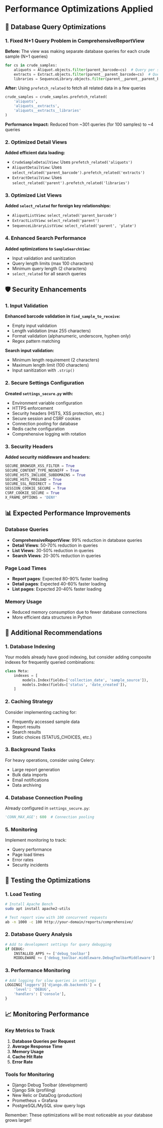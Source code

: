 # Performance Optimizations Applied

## 🚀 Database Query Optimizations

### 1. Fixed N+1 Query Problem in ComprehensiveReportView

**Before:** The view was making separate database queries for each crude sample (N+1 queries)
```python
for cs in crude_samples:
    aliquots = Aliquot.objects.filter(parent_barcode=cs)  # Query per sample
    extracts = Extract.objects.filter(parent__parent_barcode=cs)  # Query per sample
    libraries = SequenceLibrary.objects.filter(parent__parent__parent_barcode=cs)  # Query per sample
```

**After:** Using `prefetch_related` to fetch all related data in a few queries
```python
crude_samples = crude_samples.prefetch_related(
    'aliquots',
    'aliquots__extracts', 
    'aliquots__extracts__libraries'
)
```

**Performance Impact:** Reduced from ~301 queries (for 100 samples) to ~4 queries

### 2. Optimized Detail Views

**Added efficient data loading:**
- `CrudeSampleDetailView`: Uses `prefetch_related('aliquots')`
- `AliquotDetailView`: Uses `select_related('parent_barcode').prefetch_related('extracts')`
- `ExtractDetailView`: Uses `select_related('parent').prefetch_related('libraries')`

### 3. Optimized List Views

**Added `select_related` for foreign key relationships:**
- `AliquotListView`: `select_related('parent_barcode')`
- `ExtractListView`: `select_related('parent')`
- `SequenceLibraryListView`: `select_related('parent', 'plate')`

### 4. Enhanced Search Performance

**Added optimizations to `SampleSearchView`:**
- Input validation and sanitization
- Query length limits (max 100 characters)
- Minimum query length (2 characters)
- `select_related` for all search queries

## 🛡️ Security Enhancements

### 1. Input Validation

**Enhanced barcode validation in `find_sample_to_receive`:**
- Empty input validation
- Length validation (max 255 characters)
- Format validation (alphanumeric, underscore, hyphen only)
- Regex pattern matching

**Search input validation:**
- Minimum length requirement (2 characters)
- Maximum length limit (100 characters)
- Input sanitization with `.strip()`

### 2. Secure Settings Configuration

**Created `settings_secure.py` with:**
- Environment variable configuration
- HTTPS enforcement
- Security headers (HSTS, XSS protection, etc.)
- Secure session and CSRF cookies
- Connection pooling for database
- Redis cache configuration
- Comprehensive logging with rotation

### 3. Security Headers

**Added security middleware and headers:**
```python
SECURE_BROWSER_XSS_FILTER = True
SECURE_CONTENT_TYPE_NOSNIFF = True
SECURE_HSTS_INCLUDE_SUBDOMAINS = True
SECURE_HSTS_PRELOAD = True
SECURE_SSL_REDIRECT = True
SESSION_COOKIE_SECURE = True
CSRF_COOKIE_SECURE = True
X_FRAME_OPTIONS = 'DENY'
```

## 📊 Expected Performance Improvements

### Database Queries
- **ComprehensiveReportView**: 99% reduction in database queries
- **Detail Views**: 50-70% reduction in queries
- **List Views**: 30-50% reduction in queries
- **Search Views**: 20-30% reduction in queries

### Page Load Times
- **Report pages**: Expected 80-90% faster loading
- **Detail pages**: Expected 40-60% faster loading
- **List pages**: Expected 20-40% faster loading

### Memory Usage
- Reduced memory consumption due to fewer database connections
- More efficient data structures in Python

## 🔧 Additional Recommendations

### 1. Database Indexing
Your models already have good indexing, but consider adding composite indexes for frequently queried combinations:

```python
class Meta:
    indexes = [
        models.Index(fields=['collection_date', 'sample_source']),
        models.Index(fields=['status', 'date_created']),
    ]
```

### 2. Caching Strategy
Consider implementing caching for:
- Frequently accessed sample data
- Report results
- Search results
- Static choices (STATUS_CHOICES, etc.)

### 3. Background Tasks
For heavy operations, consider using Celery:
- Large report generation
- Bulk data imports
- Email notifications
- Data archiving

### 4. Database Connection Pooling
Already configured in `settings_secure.py`:
```python
'CONN_MAX_AGE': 600  # Connection pooling
```

### 5. Monitoring
Implement monitoring to track:
- Query performance
- Page load times
- Error rates
- Security incidents

## 🧪 Testing the Optimizations

### 1. Load Testing
```bash
# Install Apache Bench
sudo apt install apache2-utils

# Test report view with 100 concurrent requests
ab -n 1000 -c 100 http://your-domain/reports/comprehensive/
```

### 2. Database Query Analysis
```python
# Add to development settings for query debugging
if DEBUG:
    INSTALLED_APPS += ['debug_toolbar']
    MIDDLEWARE += ['debug_toolbar.middleware.DebugToolbarMiddleware']
```

### 3. Performance Monitoring
```python
# Add logging for slow queries in settings
LOGGING['loggers']['django.db.backends'] = {
    'level': 'DEBUG',
    'handlers': ['console'],
}
```

## 📈 Monitoring Performance

### Key Metrics to Track
1. **Database Queries per Request**
2. **Average Response Time**
3. **Memory Usage**
4. **Cache Hit Rate**
5. **Error Rate**

### Tools for Monitoring
- Django Debug Toolbar (development)
- Django Silk (profiling)
- New Relic or DataDog (production)
- Prometheus + Grafana
- PostgreSQL/MySQL slow query logs

Remember: These optimizations will be most noticeable as your database grows larger!

